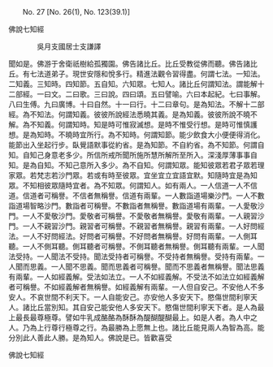 ﻿　　No. 27 [No. 26(1), No. 123(39.1)]

佛說七知經

　　　　吳月支國居士支謙譯


聞如是。佛游于舍衛祇樹給孤獨園。佛告諸比丘。比丘受教從佛而聽。佛告諸比丘。有七法道弟子。現世安隱和悅多行。精進法觀令習得盡。何謂七法。一知法。二知義。三知時。四知節。五自知。六知眾。七知人。諸比丘何謂知法。謂能解十二部經。一曰文。二曰歌。三曰說。四曰頌。五曰譬喻。六曰本起紀。七曰事解。八曰生傅。九曰廣博。十曰自然。十一曰行。十二曰章句。是為知法。不解十二部經。為不知法。何謂知義。彼彼所說經法悉曉其義。是為知義。彼彼所說不曉不解。為不知義。何謂知時。知是時可惟寂滅想。是時不惟受行想。是時可惟慎護想。是為知時。不曉時宜所行。為不知時。何謂知節。能少飲食大小便便得消化。能節出入坐起行步。臥覺語默事從約省。是為知節。不自約省。為不知節。何謂自知。自知己身意老多少。所信所戒所聞所施所慧所解所至所入。深淺厚薄事事自知。是為自知。不知己意所入多少。為不自知。何謂知眾。能知彼眾若君子眾若理家眾。若梵志若沙門眾。若或有時至彼眾。宜坐宜立宜語宜默。知隨時宜是為知眾。不知相彼眾隨時宜者。為不知眾。何謂知人。如有兩人。一人信道一人不信道。信道者可稱譽。不信者無稱譽。信道有兩輩。一人數詣道場樂沙門。一人不數詣道場智略沙門。數詣者可稱譽。不數詣者無稱譽。數詣道場有兩輩。一人愛敬沙門。一人不愛敬沙門。愛敬者可稱譽。不愛敬者無稱譽。愛敬有兩輩。一人親習沙門。一人不親習沙門。親習者可稱譽。不親習者無稱譽。親習有兩輩。一人好問經法。一人不好問經法。好問者可稱譽。不好問者無稱譽。好問有兩輩。一人側耳聽。一人不側耳聽。側耳聽者可稱譽。不側耳聽者無稱譽。側耳聽有兩輩。一人聞法受持。一人聞法不受持。聞法受持者可稱譽。不受持者無稱譽。受持有兩輩。一人聞而思義。一人聞不思義。聞而思義者可稱譽。聞而不思義者無稱譽。聞法思義有兩輩。一人如經義解。受法如法立。一人不如經義解。不受法不如法立如經義解者可稱譽。不如經義解者無稱譽。如經義解有兩輩。一人但自安己。不安他人不多安人。不哀世間不利天下。一人自能安己。亦安他人多安天下。愍傷世間利寧天人。諸比丘當別知。其自安己能安他人多安天下。愍傷世間利寧天下者。是人為最上最長最尊極尊。譬如牛乳成酪酪為酥酥為醍醐醍醐最上。如是人者。為人中之人。乃為上行尊行極尊之行。為最勝為上愿無上也。諸比丘能見兩人為智為高。能分別此人善此人勝。是為知人。佛說是已。皆歡喜受

佛說七知經
